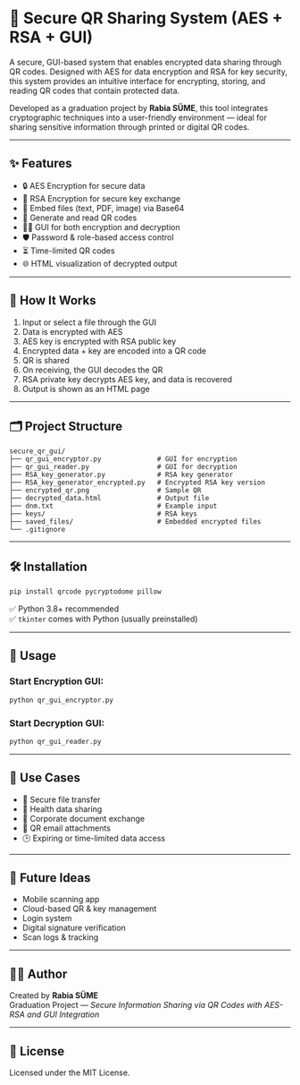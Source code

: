 # 🔐 Secure QR Sharing System (AES + RSA + GUI)

A secure, GUI-based system that enables encrypted data sharing through QR codes. Designed with AES for data encryption and RSA for key security, this system provides an intuitive interface for encrypting, storing, and reading QR codes that contain protected data.

Developed as a graduation project by **Rabia SÜME**, this tool integrates cryptographic techniques into a user-friendly environment — ideal for sharing sensitive information through printed or digital QR codes.

---

## ✨ Features

- 🔒 AES Encryption for secure data
- 🔑 RSA Encryption for secure key exchange
- 📁 Embed files (text, PDF, image) via Base64
- 📸 Generate and read QR codes
- 🧑‍💻 GUI for both encryption and decryption
- 🛡️ Password & role-based access control
- ⏳ Time-limited QR codes
- 🌐 HTML visualization of decrypted output

---

## 🧠 How It Works

1. Input or select a file through the GUI
2. Data is encrypted with AES
3. AES key is encrypted with RSA public key
4. Encrypted data + key are encoded into a QR code
5. QR is shared
6. On receiving, the GUI decodes the QR
7. RSA private key decrypts AES key, and data is recovered
8. Output is shown as an HTML page

---

## 🗂️ Project Structure

```
secure_qr_gui/
├── qr_gui_encryptor.py              # GUI for encryption
├── qr_gui_reader.py                 # GUI for decryption
├── RSA_key_generator.py             # RSA key generator
├── RSA_key_generator_encrypted.py   # Encrypted RSA key version
├── encrypted_qr.png                 # Sample QR
├── decrypted_data.html              # Output file
├── dnm.txt                          # Example input
├── keys/                            # RSA keys
├── saved_files/                     # Embedded encrypted files
└── .gitignore
```

---

## 🛠️ Installation

```bash
pip install qrcode pycryptodome pillow
```

✅ Python 3.8+ recommended  
✅ `tkinter` comes with Python (usually preinstalled)

---

## 🚀 Usage

### Start Encryption GUI:
```bash
python qr_gui_encryptor.py
```

### Start Decryption GUI:
```bash
python qr_gui_reader.py
```

---

## 📌 Use Cases

- 📁 Secure file transfer
- 🏥 Health data sharing
- 🏢 Corporate document exchange
- 📧 QR email attachments
- 🕒 Expiring or time-limited data access

---

## 🔮 Future Ideas

- Mobile scanning app
- Cloud-based QR & key management
- Login system
- Digital signature verification
- Scan logs & tracking

---

## 🧑‍🎓 Author

Created by **Rabia SÜME**  
Graduation Project — *Secure Information Sharing via QR Codes with AES-RSA and GUI Integration*

---

## 📄 License

Licensed under the MIT License.
